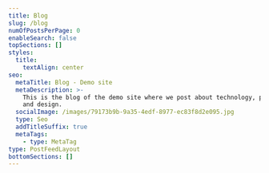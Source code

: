 ```yaml
---
title: Blog
slug: /blog
numOfPostsPerPage: 0
enableSearch: false
topSections: []
styles:
  title:
    textAlign: center
seo:
  metaTitle: Blog - Demo site
  metaDescription: >-
    This is the blog of the demo site where we post about technology, product,
    and design.
  socialImage: /images/79173b9b-9a35-4edf-8977-ec83f8d2e095.jpg
  type: Seo
  addTitleSuffix: true
  metaTags:
    - type: MetaTag
type: PostFeedLayout
bottomSections: []
---
```

